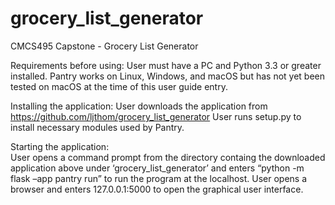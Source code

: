 # grocery_list_generator
CMCS495 Capstone - Grocery List Generator

Requirements before using:  User must have a PC and Python 3.3 or greater installed.  Pantry works on Linux, Windows, and macOS but has not yet been tested on macOS at the time of this user guide entry.

Installing the application:  User downloads the application from https://github.com/ljthom/grocery_list_generator
User runs setup.py to install necessary modules used by Pantry.

Starting the application:  
User opens a command prompt from the directory containg the downloaded application above under ‘grocery_list_generator’ and enters “python -m flask –app pantry run” to run the program at the localhost.
User opens a browser and enters 127.0.0.1:5000 to open the graphical user interface.
